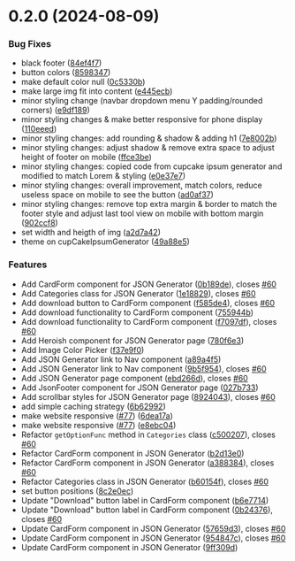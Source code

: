 # 0.2.0 (2024-08-09)


### Bug Fixes

* black footer ([84ef4f7](https://github.com/Bashamega/WebDevTools/commit/84ef4f70439d56260d67dfafd8a00de8d5beffc3))
* button colors ([8598347](https://github.com/Bashamega/WebDevTools/commit/8598347804c4a8bbc0b89e33e0502cc35fd4c82c))
* make default color null ([0c5330b](https://github.com/Bashamega/WebDevTools/commit/0c5330bb2d2b9afcb02500ef59a25d9124fef5ff))
* make large img fit into content ([e445ecb](https://github.com/Bashamega/WebDevTools/commit/e445ecb671460806d586455c61f03308ea61c90a))
* minor styling change (navbar dropdown menu Y padding/rounded corners) ([e9df189](https://github.com/Bashamega/WebDevTools/commit/e9df1899b377e9b9c754afd61873de4976c72bb9))
* minor styling changes & make better responsive for phone display ([110eeed](https://github.com/Bashamega/WebDevTools/commit/110eeed7451b8ee1aa7f653c550d0484ec2ccab1))
* minor styling changes: add rounding & shadow & adding h1 ([7e8002b](https://github.com/Bashamega/WebDevTools/commit/7e8002bbf4bc5d994b0cf97e570a7671e91d6476))
* minor styling changes: adjust shadow & remove extra space to adjust height of footer on mobile ([ffce3be](https://github.com/Bashamega/WebDevTools/commit/ffce3be5c60ede5c96196992198e5c4f2d5e7c41))
* minor styling changes: copied code from cupcake ipsum generator and modified to match Lorem & styling ([e0e37e7](https://github.com/Bashamega/WebDevTools/commit/e0e37e7caff2ffa57c565283e824d7ae37fd51e8))
* minor styling changes: overall improvement, match colors, reduce useless space on mobile to see the button ([ad0af37](https://github.com/Bashamega/WebDevTools/commit/ad0af37b81d300f0cc66abb072c859b8c8c63707))
* minor styling changes: remove top extra margin & border to match the footer style and adjust last tool view on mobile with bottom margin ([902ccf8](https://github.com/Bashamega/WebDevTools/commit/902ccf8d3d8526d5c1328ce11c94981acdfbbc1f))
* set width and heigth of img ([a2d7a42](https://github.com/Bashamega/WebDevTools/commit/a2d7a423c41d49356278424c77761d07220f9403))
* theme on cupCakeIpsumGenerator ([49a88e5](https://github.com/Bashamega/WebDevTools/commit/49a88e50df9fa1398c168f366ed219295f7c4a85))


### Features

* Add CardForm component for JSON Generator ([0b189de](https://github.com/Bashamega/WebDevTools/commit/0b189dec9f4a624d26d23dcb0bd1693c5583b46f)), closes [#60](https://github.com/Bashamega/WebDevTools/issues/60)
* Add Categories class for JSON Generator ([1e18829](https://github.com/Bashamega/WebDevTools/commit/1e1882978500e23b0cc6d6ad8a4937946b18702f)), closes [#60](https://github.com/Bashamega/WebDevTools/issues/60)
* Add download button to CardForm component ([f585de4](https://github.com/Bashamega/WebDevTools/commit/f585de4419b6e765ce7c104ff4a9828f7d0d1a5f)), closes [#60](https://github.com/Bashamega/WebDevTools/issues/60)
* Add download functionality to CardForm component ([755944b](https://github.com/Bashamega/WebDevTools/commit/755944b4f4fafc6a9f98b78afd10a901f53ce4b7))
* Add download functionality to CardForm component ([f7097df](https://github.com/Bashamega/WebDevTools/commit/f7097dfa70ec6ec706721afe9c1cc2c721526199)), closes [#60](https://github.com/Bashamega/WebDevTools/issues/60)
* Add Heroish component for JSON Generator page ([780f6e3](https://github.com/Bashamega/WebDevTools/commit/780f6e31b583ad436de15fdf855a110061effab5))
* Add Image Color Picker ([f37e9f0](https://github.com/Bashamega/WebDevTools/commit/f37e9f0360c5656f366f96156dae07ca1c56706b))
* Add JSON Generator link to Nav component ([a89a4f5](https://github.com/Bashamega/WebDevTools/commit/a89a4f5a2671032d973c11595854b489f12728e6))
* Add JSON Generator link to Nav component ([9b5f954](https://github.com/Bashamega/WebDevTools/commit/9b5f9546e5c5e0dc738410c4fe47c8eb9290c5d2)), closes [#60](https://github.com/Bashamega/WebDevTools/issues/60)
* Add JSON Generator page component ([ebd266d](https://github.com/Bashamega/WebDevTools/commit/ebd266d2bbc3d9a7e73936d4476d87d8c334cc60)), closes [#60](https://github.com/Bashamega/WebDevTools/issues/60)
* Add JsonFooter component for JSON Generator page ([027b733](https://github.com/Bashamega/WebDevTools/commit/027b733f5503e435261462e582457e529b061d84))
* Add scrollbar styles for JSON Generator page ([8924043](https://github.com/Bashamega/WebDevTools/commit/8924043f71ee88f0268e0cc138ce537c653dc9ec)), closes [#60](https://github.com/Bashamega/WebDevTools/issues/60)
* add simple caching strategy ([6b62992](https://github.com/Bashamega/WebDevTools/commit/6b6299264fdd7ffe8c76fd56d2b3a244c979efff))
* make website responsive ([#77](https://github.com/Bashamega/WebDevTools/issues/77)) ([6dea17a](https://github.com/Bashamega/WebDevTools/commit/6dea17ad378ad9c6a0880d3d5e93003cdc7eda84))
* make website responsive ([#77](https://github.com/Bashamega/WebDevTools/issues/77)) ([e8ebc04](https://github.com/Bashamega/WebDevTools/commit/e8ebc04f89e1d72dd2c5d45ddddded54a434149a))
* Refactor `getOptionFunc` method in `Categories` class ([c500207](https://github.com/Bashamega/WebDevTools/commit/c50020725ec138db47d81753e867dae2b4476ad7)), closes [#60](https://github.com/Bashamega/WebDevTools/issues/60)
* Refactor CardForm component in JSON Generator ([b2d13e0](https://github.com/Bashamega/WebDevTools/commit/b2d13e0633c864649af6aa2442cd59e36eedd359))
* Refactor CardForm component in JSON Generator ([a388384](https://github.com/Bashamega/WebDevTools/commit/a3883841a2d4a36dd3b8688733c790f8d7f4dbe6)), closes [#60](https://github.com/Bashamega/WebDevTools/issues/60)
* Refactor Categories class in JSON Generator ([b60154f](https://github.com/Bashamega/WebDevTools/commit/b60154f69e4d9763774142848710a49b7691802c)), closes [#60](https://github.com/Bashamega/WebDevTools/issues/60)
* set button positions ([8c2e0ec](https://github.com/Bashamega/WebDevTools/commit/8c2e0ec501a00688e889ec64f68b1542d67ca5a6))
* Update "Download" button label in CardForm component ([b6e7714](https://github.com/Bashamega/WebDevTools/commit/b6e771421199db9461e03ba67e59377efdc0f912))
* Update "Download" button label in CardForm component ([0b24376](https://github.com/Bashamega/WebDevTools/commit/0b24376d276487883154979a1e6ded1ca7a7c7df)), closes [#60](https://github.com/Bashamega/WebDevTools/issues/60)
* Update CardForm component in JSON Generator ([57659d3](https://github.com/Bashamega/WebDevTools/commit/57659d3dd932d0a39f44a45624863a73dcfc255c)), closes [#60](https://github.com/Bashamega/WebDevTools/issues/60)
* Update CardForm component in JSON Generator ([954847c](https://github.com/Bashamega/WebDevTools/commit/954847c0953d768fa67fa257bddfd96b3c91e754)), closes [#60](https://github.com/Bashamega/WebDevTools/issues/60)
* Update CardForm component in JSON Generator ([9ff309d](https://github.com/Bashamega/WebDevTools/commit/9ff309d1c9036fca442bf0dcd4dfc7b4d1b56873))



